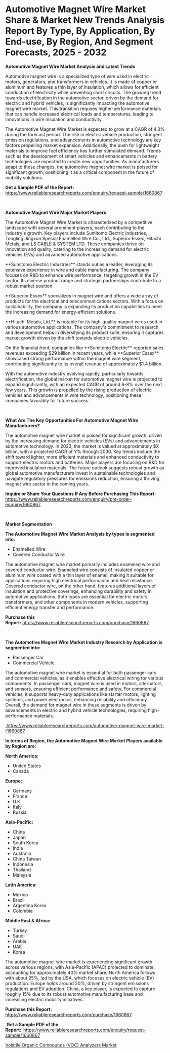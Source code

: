 <p><h1>Automotive Magnet Wire Market Share & Market New Trends Analysis Report By Type, By Application, By End-use, By Region, And Segment Forecasts, 2025 - 2032</h1></p><p><strong>Automotive Magnet Wire Market Analysis and Latest Trends</strong></p>
<p><p>Automotive magnet wire is a specialized type of wire used in electric motors, generators, and transformers in vehicles. It is made of copper or aluminum and features a thin layer of insulation, which allows for efficient conduction of electricity while preventing short circuits. The growing trend towards electrification in the automotive sector, driven by the demand for electric and hybrid vehicles, is significantly impacting the automotive magnet wire market. This transition requires higher-performance materials that can handle increased electrical loads and temperatures, leading to innovations in wire insulation and conductivity.</p><p>The Automotive Magnet Wire Market is expected to grow at a CAGR of 4.3% during the forecast period. The rise in electric vehicle production, stringent emission regulations, and advancements in automotive technology are key factors propelling market expansion. Additionally, the push for lightweight materials to improve fuel efficiency has further stimulated demand. Trends such as the development of smart vehicles and enhancements in battery technologies are expected to create new opportunities. As manufacturers adapt to these changes, the automotive magnet wire market is poised for significant growth, positioning it as a critical component in the future of mobility solutions.</p></p>
<p><strong>Get a Sample PDF of the Report:&nbsp;</strong> <a href="https://www.reliableresearchreports.com/enquiry/request-sample/1660867?utm_campaign=2629&utm_medium=2&utm_source=Github&utm_content=ia&utm_term=29032025&utm_id=automotive-magnet-wire">https://www.reliableresearchreports.com/enquiry/request-sample/1660867</a></p>
<p>&nbsp;</p>
<p><strong>Automotive Magnet Wire Major Market Players</strong></p>
<p><p>The Automotive Magnet Wire Market is characterized by a competitive landscape with several prominent players, each contributing to the industry's growth. Key players include Sumitomo Electric Industries, Tongling Jingxun Special Enamelled Wire Co., Ltd., Superior Essex, Hitachi Metals, and LS CABLE & SYSTEM LTD. These companies thrive on innovation and quality, catering to the increasing demand for electric vehicles (EVs) and advanced automotive applications.</p><p>**Sumitomo Electric Industries** stands out as a leader, leveraging its extensive experience in wire and cable manufacturing. The company focuses on R&D to enhance wire performance, targeting growth in the EV sector. Its diverse product range and strategic partnerships contribute to a robust market position.</p><p>**Superior Essex** specializes in magnet wire and offers a wide array of products for the electrical and telecommunications sectors. With a focus on sustainability, the company is expanding its production capabilities to meet the increasing demand for energy-efficient solutions. </p><p>**Hitachi Metals, Ltd.** is notable for its high-quality magnet wires used in various automotive applications. The company's commitment to research and development helps in diversifying its product suite, ensuring it captures market growth driven by the shift towards electric vehicles.</p><p>On the financial front, companies like **Sumitomo Electric** reported sales revenues exceeding $29 billion in recent years, while **Superior Essex** showcased strong performance within the magnet wire segment, contributing significantly to its overall revenue of approximately $1.4 billion.</p><p>With the automotive industry evolving rapidly, particularly towards electrification, the global market for automotive magnet wire is projected to expand significantly, with an expected CAGR of around 6-8% over the next few years. This growth is propelled by the rising production of electric vehicles and advancements in wire technology, positioning these companies favorably for future success.</p></p>
<p>&nbsp;</p>
<p><strong>What Are The Key Opportunities For Automotive Magnet Wire Manufacturers?</strong></p>
<p><p>The automotive magnet wire market is poised for significant growth, driven by the increasing demand for electric vehicles (EVs) and advancements in automotive technology. In 2023, the market is valued at approximately $X billion, with a projected CAGR of Y% through 2030. Key trends include the shift toward lighter, more efficient materials and enhanced conductivity to support electric motors and batteries. Major players are focusing on R&D for improved insulation materials. The future outlook suggests robust growth as global automotive manufacturers invest in sustainable technologies and navigate regulatory pressures for emissions reduction, ensuring a thriving magnet wire sector in the coming years.</p></p>
<p><strong>Inquire or Share Your Questions If Any Before Purchasing This Report:</strong> <a href="https://www.reliableresearchreports.com/enquiry/pre-order-enquiry/1660867?utm_campaign=2629&utm_medium=2&utm_source=Github&utm_content=ia&utm_term=29032025&utm_id=automotive-magnet-wire">https://www.reliableresearchreports.com/enquiry/pre-order-enquiry/1660867</a></p>
<p>&nbsp;</p>
<p><strong>Market Segmentation</strong></p>
<p><strong>The Automotive Magnet Wire Market Analysis by types is segmented into:</strong></p>
<p><ul><li>Enamelled Wire</li><li>Covered Conductor Wire</li></ul></p>
<p><p>The automotive magnet wire market primarily includes enameled wire and covered conductor wire. Enameled wire consists of insulated copper or aluminum wire coated with a thin layer of enamel, making it suitable for applications requiring high electrical performance and heat resistance. Covered conductor wire, on the other hand, features additional layers of insulation and protective coverings, enhancing durability and safety in automotive applications. Both types are essential for electric motors, transformers, and other components in modern vehicles, supporting efficient energy transfer and performance.</p></p>
<p><strong>Purchase this Report:&nbsp;</strong><a href="https://www.reliableresearchreports.com/purchase/1660867?utm_campaign=2629&utm_medium=2&utm_source=Github&utm_content=ia&utm_term=29032025&utm_id=automotive-magnet-wire">https://www.reliableresearchreports.com/purchase/1660867</a></p>
<p>&nbsp;</p>
<p><strong>The Automotive Magnet Wire Market Industry Research by Application is segmented into:</strong></p>
<p><ul><li>Passenger Car</li><li>Commercial Vehicle</li></ul></p>
<p><p>The automotive magnet wire market is essential for both passenger cars and commercial vehicles, as it enables effective electrical wiring for various components. In passenger cars, magnet wire is used in motors, alternators, and sensors, ensuring efficient performance and safety. For commercial vehicles, it supports heavy-duty applications like starter motors, lighting systems, and power electronics, enhancing reliability and efficiency. Overall, the demand for magnet wire in these segments is driven by advancements in electric and hybrid vehicle technologies, requiring high-performance materials.</p></p>
<p><a href="https://www.reliableresearchreports.com/automotive-magnet-wire-market-r1660867?utm_campaign=2629&utm_medium=2&utm_source=Github&utm_content=ia&utm_term=29032025&utm_id=automotive-magnet-wire">&nbsp;https://www.reliableresearchreports.com/automotive-magnet-wire-market-r1660867</a></p>
<p><strong>In terms of Region, the Automotive Magnet Wire Market Players available by Region are:</strong></p>
<p>
    <p> <strong> North America: </strong>
        <ul>
            <li>United States</li>
            <li>Canada</li>
        </ul>
        </p> 
    <p> <strong> Europe: </strong>
        <ul>
            <li>Germany</li>
            <li>France</li>
            <li>U.K.</li>
            <li>Italy</li>
            <li>Russia</li>
        </ul>
        </p> 
    <p> <strong> Asia-Pacific: </strong>
        <ul>
            <li>China</li>
            <li>Japan</li>
            <li>South Korea</li>
            <li>India</li>
            <li>Australia</li>
            <li>China Taiwan</li>
            <li>Indonesia</li>
            <li>Thailand</li>
            <li>Malaysia</li>
        </ul>
        </p> 
    <p> <strong> Latin America: </strong>
        <ul>
            <li>Mexico</li>
            <li>Brazil</li>
            <li>Argentina Korea</li>
            <li>Colombia</li>
        </ul>
        </p> 
    <p> <strong> Middle East & Africa: </strong>
        <ul>
            <li>Turkey</li>
            <li>Saudi</li>
            <li>Arabia</li>
            <li>UAE</li>
            <li>Korea</li>
        </ul>
    </p>
    </p>
<p><p>The automotive magnet wire market is experiencing significant growth across various regions, with Asia-Pacific (APAC) projected to dominate, accounting for approximately 40% market share. North America follows with about 25%, led by the USA, which focuses on electric vehicle (EV) production. Europe holds around 20%, driven by stringent emissions regulations and EV adoption. China, a key player, is expected to capture roughly 15% due to its robust automotive manufacturing base and increasing electric mobility initiatives.</p></p>
<p><strong>Purchase this Report: </strong><a href="https://www.reliableresearchreports.com/purchase/1660867?utm_campaign=2629&utm_medium=2&utm_source=Github&utm_content=ia&utm_term=29032025&utm_id=automotive-magnet-wire">https://www.reliableresearchreports.com/purchase/1660867</a></p>
<p>&nbsp;<strong>Get a Sample PDF of the Report:&nbsp;&nbsp;</strong><a href="https://www.reliableresearchreports.com/enquiry/request-sample/1660867?utm_campaign=2629&utm_medium=2&utm_source=Github&utm_content=ia&utm_term=29032025&utm_id=automotive-magnet-wire">https://www.reliableresearchreports.com/enquiry/request-sample/1660867</a></p>
<p><strong></strong></p>
<p><p><a href="https://github.com/danikabiele541/Market-Research-Report-List-1/blob/main/volatile-organic-compounds-voc-analyzers-market.md?utm_campaign=2629&utm_medium=2&utm_source=Github&utm_content=ia&utm_term=29032025&utm_id=automotive-magnet-wire">Volatile Organic Compounds (VOC) Analyzers Market</a></p></p>